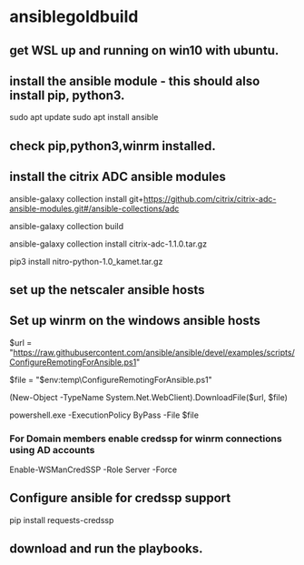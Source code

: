 # ansiblegoldbuild

## get WSL up and running on win10 with ubuntu.

## install the ansible module - this should also install pip, python3.
sudo apt update
sudo apt install ansible

## check pip,python3,winrm installed.

## install the citrix ADC ansible modules

ansible-galaxy collection install git+https://github.com/citrix/citrix-adc-ansible-modules.git#/ansible-collections/adc

ansible-galaxy collection build

ansible-galaxy collection install citrix-adc-1.1.0.tar.gz

pip3 install nitro-python-1.0_kamet.tar.gz


## set up the netscaler ansible hosts

## Set up winrm on the windows ansible hosts


$url = "https://raw.githubusercontent.com/ansible/ansible/devel/examples/scripts/ConfigureRemotingForAnsible.ps1"

$file = "$env:temp\ConfigureRemotingForAnsible.ps1"

(New-Object -TypeName System.Net.WebClient).DownloadFile($url, $file)

powershell.exe -ExecutionPolicy ByPass -File $file

### For Domain members enable credssp for winrm connections using AD accounts

Enable-WSManCredSSP -Role Server -Force

## Configure ansible for credssp support

pip install requests-credssp

## download and run the playbooks.

